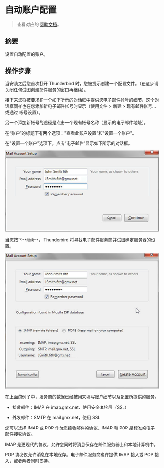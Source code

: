 # 自动账户配置

> 查看对应的 [帮助文档](https://support.mozilla.org/zh-CN/kb/%E8%87%AA%E5%8A%A8%E8%B4%A6%E6%88%B7%E9%85%8D%E7%BD%AE)。

## 摘要

设置自动配置的账户。

## 操作步骤

当安装之后您首次打开 Thunderbird 时，您被提示创建一个配置文件。（在这步请关闭任何试图创建邮件服务的窗口再继续）。

接下来您将被要求在一个如下所示的对话框中提供您电子邮件帐号的细节。这个对话框同样也在您添加新电子邮件帐号时显示（使用文件 > 新建 > 现有邮件帐号... 或通过 帐号设置）。

另一个添加新帐号的途径是点击一个现有帐号名称（显示的电子邮件地址）。

在“账户”的标题下有两个选项："查看此账户设置"和"设置一个账户"。

在"设置一个账户"选项下，点击“电子邮件”显示如下所示的对话框。

![自动账户配置-1](./img/自动账户配置-1.png)

当您按下` **继续** `， Thunderbird 将寻找电子邮件服务商并试图确定服务器的设置。

![自动账户配置-2](./img/自动账户配置-2.png)

在上面的例子中，服务商的数据已经被用来填写账户细节以及配置所提供的服务。

* 接收邮件：IMAP 在 imap.gmx.net，使用安全套接层（SSL）

* 外发邮件：SMTP 在 mail.gmx.net，使用 SSL

您可以选择 IMAP 或 POP 作为您接收邮件的协议。IMAP 和 POP 是标准的电子邮件接收协议。

IMAP 是更现代的协议，允许您同时将消息保存在邮件服务器上和本地计算机中。

POP 协议仅允许消息在本地保存。电子邮件服务商也许提供 IMAP 接入或 POP 接入，或者两者同时支持。
